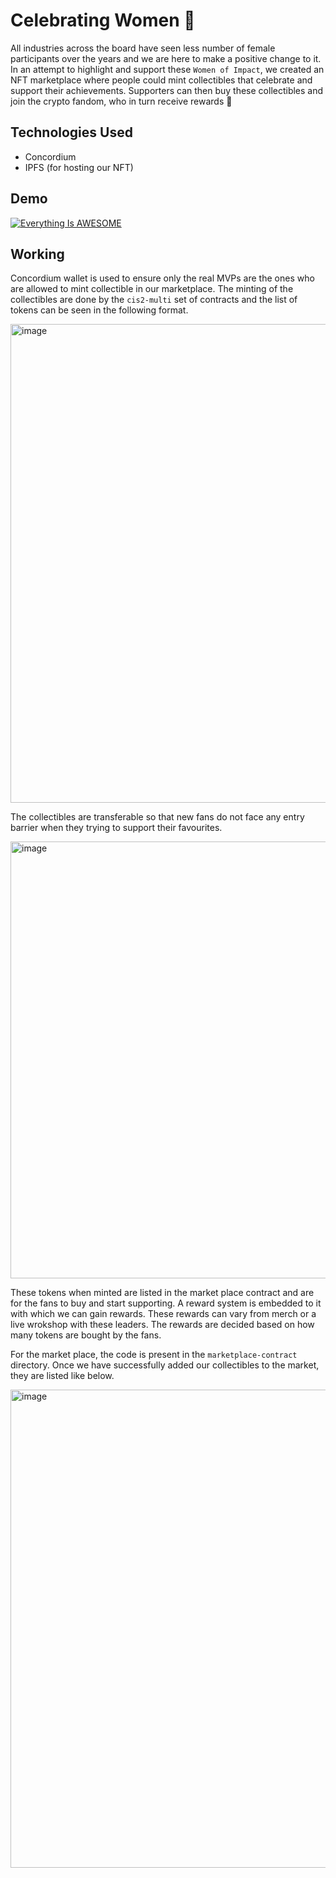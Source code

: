 # Celebrating Women :princess:

All industries across the board have seen less number of female participants over the years and we are here to make a positive change to it. In an attempt to highlight and support these `Women of Impact`, we created an NFT marketplace where people could mint collectibles that celebrate and support their achievements. Supporters can then buy these collectibles and join the crypto fandom, who in turn receive rewards :stars: 

## Technologies Used

- Concordium
- IPFS (for hosting our NFT)

## Demo

[![Everything Is AWESOME](https://img.youtube.com/vi/StTqXEQ2l-Y/0.jpg)](https://youtu.be/nrz4gYnOyaM "CELEBRATING WOMEN")

## Working

Concordium wallet is used to ensure only the real MVPs are the ones who are allowed to mint collectible in our marketplace. The minting of the collectibles are done by the `cis2-multi` set of contracts and the list of tokens can be seen in the following format.

<img width="766" alt="image" src="https://user-images.githubusercontent.com/49894180/211188206-df1e34a4-17fb-4da7-bdee-8c7002218fd7.png">

The collectibles are transferable so that new fans do not face any entry barrier when they trying to support their favourites.

<img width="699" alt="image" src="https://user-images.githubusercontent.com/49894180/211188518-741e66bc-dc09-45ca-a019-0864e4ffa8c4.png">

These tokens when minted are listed in the market place contract and are for the fans to buy and start supporting. A reward system is embedded to it with which we can gain rewards. These rewards can vary from merch or a live wrokshop with these leaders. The rewards are decided based on how many tokens are bought by the fans.

For the market place, the code is present in the `marketplace-contract` directory. Once we have successfully added our collectibles to the market, they are listed like below.

<img width="765" alt="image" src="https://user-images.githubusercontent.com/49894180/211189366-e7aa7289-c548-4c35-8866-60568ee73ad6.png">
